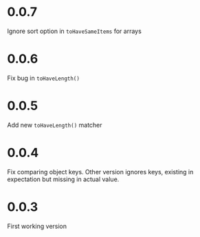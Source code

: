 # 0.0.7

Ignore sort option in `toHaveSameItems` for arrays

# 0.0.6

Fix bug in `toHaveLength()`

# 0.0.5

Add new `toHaveLength()` matcher

# 0.0.4

Fix comparing object keys. Other version ignores keys, existing in expectation but missing in actual value.

# 0.0.3

First working version
